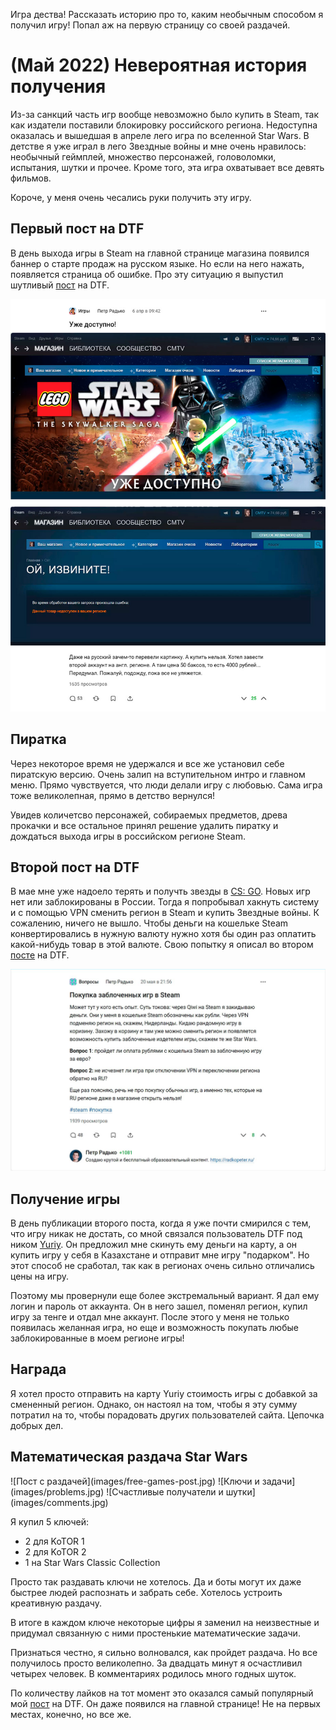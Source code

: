 Игра дества!
Рассказать историю про то, каким необычным способом я получил игру!
Попал аж на первую страницу со своей раздачей.

# (Май 2022) Невероятная история получения

Из-за санкций часть игр вообще невозможно было купить в Steam, так как издатели поставили блокировку российского региона.
Недоступна оказалась и вышедшая в апреле лего игра по вселенной Star Wars.
В детстве я уже играл в лего Звездные войны и мне очень нравилось: необычный геймплей, множество персонажей, головоломки, испытания, шутки и прочее.
Кроме того, эта игра охватывает все девять фильмов.

Короче, у меня очень чесались руки получить эту игру.

## Первый пост на DTF

В день выхода игры в Steam на главной странице магазина появился баннер о старте продаж на русском языке.
Но если на него нажать, появляется страница об ошибке.
Про эту ситуацию я выпустил шутливый [пост](https://dtf.ru/games/1148657-uzhe-dostupno) на DTF.

![Шутливый пост про выход игры в России](images/joke-post.jpg)

## Пиратка

Через некоторое время не удержался и все же установил себе пиратскую версию.
Очень залип на вступительном интро и главном меню.
Прямо чувствуется, что люди делали игру с любовью.
Сама игра тоже великолепная, прямо в детство вернулся!

Увидев количетсво персонажей, собираемых предметов, древа прокачки и все остальное принял решение удалить пиратку и дождаться выхода игры в российском регионе Steam.

## Второй пост на DTF

В мае мне уже надоело терять и получть звезды в [CS: GO](p:cs-go).
Новых игр нет или заблокированы в России.
Тогда я попробывал хакнуть систему и с помощью VPN сменить регион в Steam и купить Звездные войны.
К сожалению, ничего не вышло.
Чтобы деньги на кошельке Steam конвертировались в нужную валюту нужно хотя бы один раз оплатить какой-нибудь товар в этой валюте.
Свою попытку я описал во втором [посте](https://dtf.ru/ask/1201499-pokupka-zablochennyh-igr-v-steam) на DTF.

![Пост с попыткой обхода блокировки через VPN](images/bypass-post.jpg)

## Получение игры

В день публикации второго поста, когда я уже почти смирился с тем, что игру никак не достать, со мной связался пользователь DTF под ником [Yuriy](https://dtf.ru/u/96492-yuriy).
Он предложил мне скинуть ему деньги на карту, а он купить игру у себя в Казахстане и отправит мне игру "подарком".
Но этот способ не сработал, так как в регионах очень сильно отличались цены на игру.

Поэтому мы провернули еще более экстремальный вариант.
Я дал ему логин и пароль от аккаунта.
Он в него зашел, поменял регион, купил игру за тенге и отдал мне аккаунт.
После этого у меня не только появилась желанная игра, но еще и возможность покупать любые заблокированные в моем регионе игры!

## Награда

Я хотел просто отправить на карту Yuriy стоимость игры с добавкой за смененный регион.
Однако, он настоял на том, чтобы я эту сумму потратил на то, чтобы порадовать других пользователей сайта.
Цепочка добрых дел.

## Математическая раздача Star Wars

<gallery>
    ![Пост с раздачей](images/free-games-post.jpg)
    ![Ключи и задачи](images/problems.jpg)
    ![Счастливые получатели и шутки](images/comments.jpg)
</gallery>

Я купил 5 ключей:

* 2 для KoTOR 1
* 2 для KoTOR 2
* 1 на Star Wars Classic Collection

Просто так раздавать ключи не хотелось.
Да и боты могут их даже быстрее людей распознать и забрать себе.
Хотелось устроить креативную раздачу.

В итоге в каждом ключе некоторые цифры я заменил на неизвестные и придумал связанную с ними простенькие математические задачи.

Признаться честно, я сильно волновался, как пройдет раздача.
Но все получилось просто великолепно.
За двадцать минут я осчастливил четырех человек.
В комментариях родилось много годных шуток.

По количеству лайков на тот момент это оказался самый популярный мой [пост](https://dtf.ru/sale/1210164-matematicheskaya-razdacha-star-wars) на DTF.
Он даже появился на главной странице!
Не на первых местах, конечно, но все же.